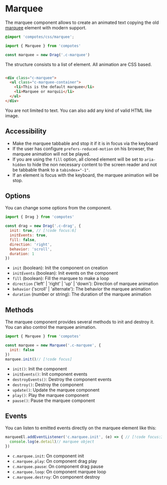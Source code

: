 # Marquee

The marquee component allows to create an animated text copying the old [marquee](https://developer.mozilla.org/fr/docs/Web/HTML/Element/marquee) element with modern support.

```scss
@import 'compotes/css/marquee';
```

```js
import { Marquee } from 'compotes'

const marquee = new Drag('.c-marquee')
```

The structure consists to a list of element. All animation are CSS based.

```html

<div class="c-marquee">
  <ul class="c-marquee-container">
    <li>This is the default marquee</li>
    <li>Marquee or marquii</li>
  </ul>
</div>
```

You are not limited to text. You can also add any kind of valid HTML like image.

## Accessibility

- Make the marquee tabbable and stop it if it is in focus via the keyboard
- If the user has configure `prefers-reduced-motion` on his browser, the marquee animation will not be played.
- If you are using the `fill` option, all cloned element will be set to `aria-hidden` to hide the non necessary content to the screen reader and not be tabbable thank to a `tabindex="-1"`.
- If an element is focus with the keyboard, the marquee animation will be stop.

## Options

You can change some options from the component.

```js
import { Drag } from 'compotes'

const drag = new Drag('.c-drag', {
  init: true, // [!code focus:6]
  initEvents: true,
  fill: false,
  direction: 'right',
  behavior: 'scroll',
  duration: 1
})
```

- `init` (boolean): Init the component on creation
- `initEvents` (boolean): Init events on the component
- `fill` (boolean): Fill the marquee to make a loop
- `direction` ('left' | 'right' | 'up' | 'down'): Direction of marquee animation
- `behavior` ('scroll' | 'alternate'): The behavior the marquee animation
- `duration` (number or string): The duration of the marquee animation

## Methods

The marquee component provides several methods to init and destroy it. You can also control the marquee animation.

```js
import { Marquee } from 'compotes'

const marquee = new Marquee('.c-marquee', {
  init: false
})
marquee.init()// [!code focus]
```

- `init()`: Init the component
- `initEvents()`: Init component events
- `destroyEvents()`: Destroy the component events
- `destroy()`: Destroy the component
- `update()`: Update the marquee component
- `play()`: Play the marquee component
- `pause()`: Pause the marquee component

## Events

You can listen to emitted events directly on the marquee element like this:

```js
marqueeEl.addEventListener('c.marquee.init', (e) => { // [!code focus:3]
  console.log(e.detail)// marquee object
})
```

- `c.marquee.init`: On component init
- `c.marquee.play`: On component drag play
- `c.marquee.pause`: On component drag pause
- `c.marquee.loop`: On component marquee loop
- `c.marquee.destroy`: On component destroy

